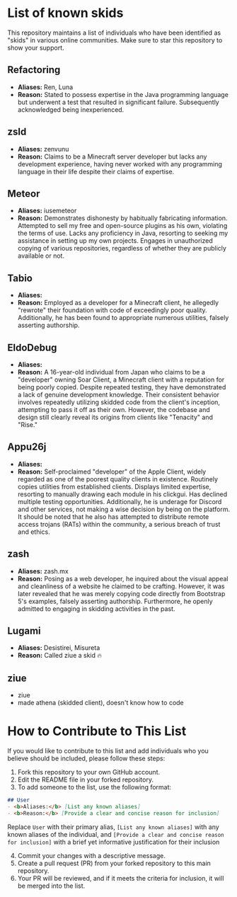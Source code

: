 # List of known skids

This repository maintains a list of individuals who have been identified as "skids" in various online communities.
Make sure to star this repository to show your support.

## Refactoring
- <b>Aliases:</b> Ren, Luna
- <b>Reason:</b> Stated to possess expertise in the Java programming language but underwent a test that resulted in significant failure. Subsequently acknowledged being inexperienced.

## zsld
- <b>Aliases:</b> zenvunu
- <b>Reason:</b> Claims to be a Minecraft server developer but lacks any development experience, having never worked with any programming language in their life despite their claims of expertise.

## Meteor
- <b>Aliases:</b> iusemeteor
- <b>Reason:</b> Demonstrates dishonesty by habitually fabricating information. Attempted to sell my free and open-source plugins as his own, violating the terms of use. Lacks any proficiency in Java, resorting to seeking my assistance in setting up my own projects. Engages in unauthorized copying of various repositories, regardless of whether they are publicly available or not.


## Tabio
- <b>Aliases:</b>
- <b>Reason:</b> Employed as a developer for a Minecraft client, he allegedly "rewrote" their foundation with code of exceedingly poor quality. Additionally, he has been found to appropriate numerous utilities, falsely asserting authorship.

## EldoDebug
- <b>Aliases:</b>
- <b>Reason:</b> A 16-year-old individual from Japan who claims to be a "developer" owning Soar Client, a Minecraft client with a reputation for being poorly copied. Despite repeated testing, they have demonstrated a lack of genuine development knowledge. Their consistent behavior involves repeatedly utilizing skidded code from the client's inception, attempting to pass it off as their own. However, the codebase and design still clearly reveal its origins from clients like "Tenacity" and "Rise."

## Appu26j
- <b>Aliases:</b>
- <b>Reason:</b> Self-proclaimed "developer" of the Apple Client, widely regarded as one of the poorest quality clients in existence. Routinely copies utilities from established clients. Displays limited expertise, resorting to manually drawing each module in his clickgui. Has declined multiple testing opportunities. Additionally, he is underage for Discord and other services, not making a wise decision by being on the platform. It should be noted that he also has attempted to distribute remote access trojans (RATs) within the community, a serious breach of trust and ethics.

## zash
- <b>Aliases:</b> zash.mx
- <b>Reason:</b> Posing as a web developer, he inquired about the visual appeal and cleanliness of a website he claimed to be crafting. However, it was later revealed that he was merely copying code directly from Bootstrap 5's examples, falsely asserting authorship. Furthermore, he openly admitted to engaging in skidding activities in the past.

## Lugami
- <b>Aliases:</b> Desistirei, Misureta
- <b>Reason:</b> Called ziue a skid 🔥
## ziue
- ziue
- made athena (skidded client), doesn't know how to code
# How to Contribute to This List

If you would like to contribute to this list and add individuals who you believe should be included, please follow these steps:

1. Fork this repository to your own GitHub account.
2. Edit the README file in your forked repository.
3. To add someone to the list, use the following format:

```markdown
## User
- <b>Aliases:</b> [List any known aliases]
- <b>Reason:</b> [Provide a clear and concise reason for inclusion]
```

Replace `User` with their primary alias, `[List any known aliases]` with any known aliases of the individual, and `[Provide a clear and concise reason for inclusion]` with a brief yet informative justification for their inclusion

4. Commit your changes with a descriptive message.
5. Create a pull request (PR) from your forked repository to this main repository.
6. Your PR will be reviewed, and if it meets the criteria for inclusion, it will be merged into the list.
